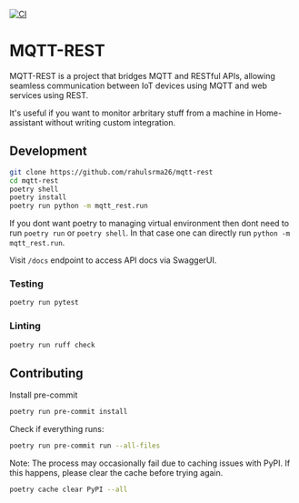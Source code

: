 [![CI](https://github.com/rahulsrma26/mqtt-rest/actions/workflows/test.yml/badge.svg)](https://github.com/rahulsrma26/mqtt-rest/actions/workflows/test.yml)

# MQTT-REST

MQTT-REST is a project that bridges MQTT and RESTful APIs, allowing seamless communication between IoT devices using MQTT and web services using REST.

It's useful if you want to monitor arbritary stuff from a machine in Home-assistant without writing custom integration.

## Development

```sh
git clone https://github.com/rahulsrma26/mqtt-rest
cd mqtt-rest
poetry shell
poetry install
poetry run python -m mqtt_rest.run
```

If you dont want poetry to managing virtual environment then dont need to run `poetry run` or `poetry shell`. In that case one can directly run `python -m mqtt_rest.run`.

Visit `/docs` endpoint to access API docs via SwaggerUI.

### Testing

```sh
poetry run pytest
```

### Linting

```sh
poetry run ruff check
```

## Contributing

Install pre-commit

```sh
poetry run pre-commit install
```

Check if everything runs:

```sh
poetry run pre-commit run --all-files
```

Note: The process may occasionally fail due to caching issues with PyPI. If this happens, please clear the cache before trying again.

```sh
poetry cache clear PyPI --all
```
